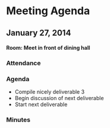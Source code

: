 # Meeting Agenda
## January 27, 2014
#### Room: Meet in front of dining hall

### Attendance

### Agenda
- Compile nicely deliverable 3
- Begin discussion of next deliverable
- Start next deliverable

### Minutes
